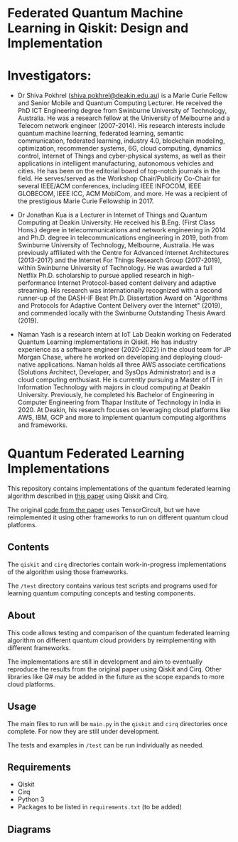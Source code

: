 # Federated Quantum Machine Learning in Qiskit: Design and Implementation

# Investigators:

- Dr Shiva Pokhrel (shiva.pokhrel@deakin.edu.au) is a Marie Curie Fellow and Senior Mobile and Quantum Computing Lecturer. He received the PhD ICT Engineering degree from Swinburne University of Technology, Australia. He was a research fellow at the University of Melbourne and a Telecom network engineer (2007-2014). His research interests include quantum machine learning, federated learning, semantic communication, federated learning, industry 4.0, blockchain modeling, optimization, recommender systems, 6G, cloud computing, dynamics control, Internet of Things and cyber-physical systems, as well as their applications in intelligent manufacturing, autonomous vehicles and cities. He has been on the editorial board of top-notch journals in the field. He serves/served as the Workshop Chair/Publicity Co-Chair for several IEEE/ACM conferences, including IEEE INFOCOM, IEEE GLOBECOM, IEEE ICC, ACM MobiCom, and more. He was a recipient of the prestigious Marie Curie Fellowship in 2017.

- Dr Jonathan Kua is a Lecturer in Internet of Things and Quantum Computing at Deakin University. He received his B.Eng. (First Class Hons.) degree in telecommunications and network engineering in 2014 and Ph.D. degree in telecommunications engineering in 2019, both from Swinburne University of Technology, Melbourne, Australia. He was previously affiliated with the Centre for Advanced Internet Architectures (2013-2017) and the Internet For Things Research Group (2017-2019), within Swinburne University of Technology. He was awarded a full Netflix Ph.D. scholarship to pursue applied research in high-performance Internet Protocol-based content delivery and adaptive streaming. His research was internationally recognized with a second runner-up of the DASH-IF Best Ph.D. Dissertation Award on "Algorithms and Protocols for Adaptive Content Delivery over the Internet" (2019), and commended locally with the Swinburne Outstanding Thesis Award (2019).

- Naman Yash is a research intern at IoT Lab Deakin working on Federated Quantum Learning implementations in Qiskit. He has industry experience as a software engineer (2020-2022) in the cloud team for JP Morgan Chase, where he worked on developing and deploying cloud-native applications. Naman holds all three AWS associate certifications (Solutions Architect, Developer, and SysOps Administrator) and is a cloud computing enthusiast. He is currently pursuing a Master of IT in Information Technology with majors in cloud computing at Deakin University. Previously, he completed his Bachelor of Engineering in Computer Engineering from Thapar Institute of Technology in India in 2020. At Deakin, his research focuses on leveraging cloud platforms like AWS, IBM, GCP and more to implement quantum computing algorithms and frameworks.

# Quantum Federated Learning Implementations

This repository contains implementations of the quantum federated learning algorithm described in [this paper](https://arxiv.org/abs/2209.00768) using Qiskit and Cirq.

The original [code from the paper](https://github.com/haimengzhao/quantum-fed-infer) uses TensorCircuit, but we have reimplemented it using other frameworks to run on different quantum cloud platforms.

## Contents

The `qiskit` and `cirq` directories contain work-in-progress implementations of the algorithm using those frameworks.

The `/test` directory contains various test scripts and programs used for learning quantum computing concepts and testing components.

## About

This code allows testing and comparison of the quantum federated learning algorithm on different quantum cloud providers by reimplementing with different frameworks.

The implementations are still in development and aim to eventually reproduce the results from the original paper using Qiskit and Cirq. Other libraries like Q# may be added in the future as the scope expands to more cloud platforms.

## Usage

The main files to run will be `main.py` in the `qiskit` and `cirq` directories once complete. For now they are still under development.

The tests and examples in `/test` can be run individually as needed.

## Requirements

- Qiskit
- Cirq
- Python 3
- Packages to be listed in `requirements.txt` (to be added)

## Diagrams



